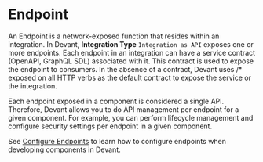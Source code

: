 ﻿# Endpoint

An Endpoint is a network-exposed function that resides within an integration. In Devant, **Integration Type** `Integration as API` exposes one or more endpoints. Each endpoint in an integration can have a service contract (OpenAPI, GraphQL SDL) associated with it. This contract is used to expose the endpoint to consumers. In the absence of a contract, Devant uses /* exposed on all HTTP verbs as the default contract to expose the service or the integration.

Each endpoint exposed in a component is considered a single API. Therefore, Devant allows you to do API management per endpoint for a given component. For example, you can perform lifecycle management and configure security settings per endpoint in a given component.

[//]: # (Todo: Uncomment the following after the required page is completed)
See [Configure Endpoints](../develop-components/configure-endpoints.md) to learn how to configure endpoints when developing components in Devant.
